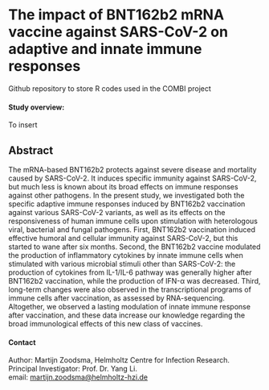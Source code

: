 # The impact of BNT162b2 mRNA vaccine against SARS-CoV-2 on adaptive and innate immune responses
Github repository to store R codes used in the COMBI project

#### Study overview:
To insert

## Abstract
The mRNA-based BNT162b2 protects against severe disease and mortality caused by SARS-CoV-2. It induces specific immunity against SARS-CoV-2, but much less is known about its broad effects on immune responses against other pathogens. In the present study, we investigated both the specific adaptive immune responses induced by BNT162b2 vaccination against various SARS-CoV-2 variants, as well as its effects on the responsiveness of human immune cells upon stimulation with heterologous viral, bacterial and fungal pathogens. First, BNT162b2 vaccination induced effective humoral and cellular immunity against SARS-CoV-2, but this started to wane after six months. Second, the BNT162b2 vaccine modulated the production of inflammatory cytokines by innate immune cells when stimulated with various microbial stimuli other than SARS-CoV-2: the production of cytokines from IL-1/IL-6 pathway was generally higher after BNT162b2 vaccination, while the production of IFN-α was decreased. Third, long-term changes were also observed in the transcriptional programs of immune cells after vaccination, as assessed by RNA-sequencing. Altogether, we observed a lasting modulation of innate immune response after vaccination, and these data increase our knowledge regarding the broad immunological effects of this new class of vaccines. 


#### Contact
Author: Martijn Zoodsma, Helmholtz Centre for Infection Research.  
Principal Investigator: Prof. Dr. Yang Li.  
email: martijn.zoodsma@helmholtz-hzi.de
